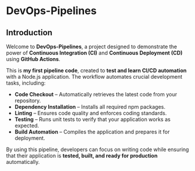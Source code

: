 # DevOps-Pipelines

## Introduction

Welcome to **DevOps-Pipelines**, a project designed to demonstrate the power of **Continuous Integration (CI)** and **Continuous Deployment (CD)** using **GitHub Actions**.

This is **my first pipeline code**, created to **test and learn CI/CD automation** with a Node.js application. The workflow automates crucial development tasks, including:

- **Code Checkout** – Automatically retrieves the latest code from your repository.
- **Dependency Installation** – Installs all required npm packages.
- **Linting** – Ensures code quality and enforces coding standards.
- **Testing** – Runs unit tests to verify that your application works as expected.
- **Build Automation** – Compiles the application and prepares it for deployment.

By using this pipeline, developers can focus on writing code while ensuring that their application is **tested, built, and ready for production** automatically.
